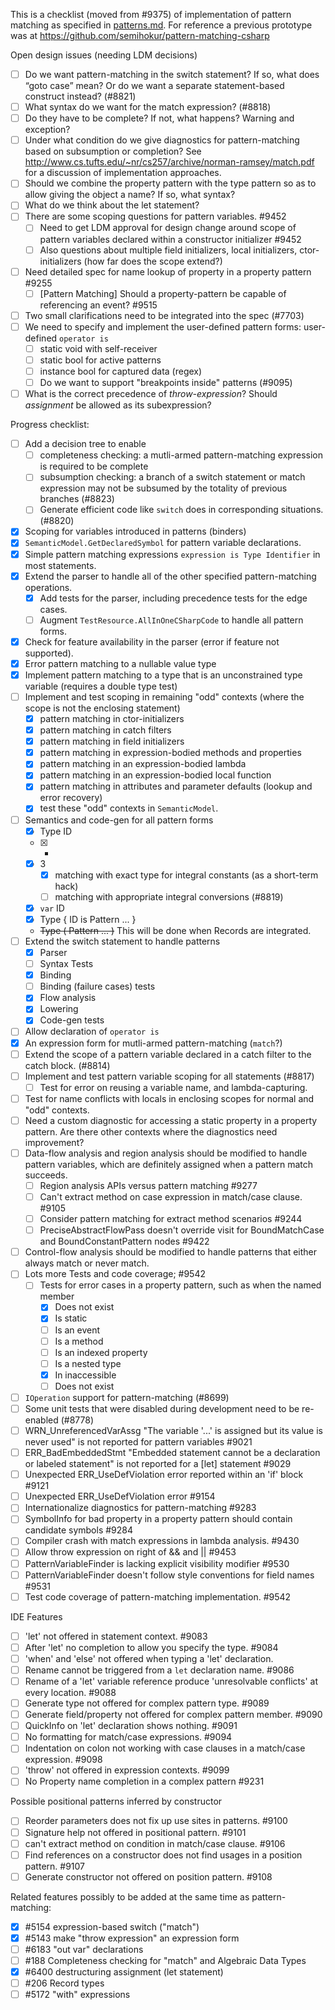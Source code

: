 This is a checklist (moved from #9375) of implementation of pattern matching as specified in [patterns.md](./patterns.md). For reference a previous prototype was at https://github.com/semihokur/pattern-matching-csharp

Open design issues (needing LDM decisions)
- [ ] Do we want pattern-matching in the switch statement? If so, what does “goto case” mean? Or do we want a separate statement-based construct instead? (#8821)
- [ ] What syntax do we want for the match expression? (#8818)
- [ ] Do they have to be complete? If not, what happens? Warning and exception?
- [ ] Under what condition do we give diagnostics for pattern-matching based on subsumption or completion? See http://www.cs.tufts.edu/~nr/cs257/archive/norman-ramsey/match.pdf for a discussion of implementation approaches.
- [ ] Should we combine the property pattern with the type pattern so as to allow giving the object a name? If so, what syntax?
- [ ] What do we think about the let statement?
- [ ] There are some scoping questions for pattern variables. #9452
  - [ ] Need to get LDM approval for design change around scope of pattern variables declared within a constructor initializer #9452 
  - [ ] Also questions about multiple field initializers, local initializers, ctor-initializers (how far does the scope extend?)
- [ ] Need detailed spec for name lookup of property in a property pattern #9255
  - [ ] [Pattern Matching] Should a property-pattern be capable of referencing an event? #9515
- [ ] Two small clarifications need to be integrated into the spec (#7703)
- [ ] We need to specify and implement the user-defined pattern forms: user-defined `operator is`
  - [ ] static void with self-receiver
  - [ ] static bool for active patterns
  - [ ] instance bool for captured data (regex)
  - [ ] Do we want to support "breakpoints inside" patterns (#9095)
- [ ] What is the correct precedence of *throw-expression*? Should *assignment* be allowed as its subexpression?

Progress checklist:
- [ ] Add a decision tree to enable
  - [ ] completeness checking: a mutli-armed pattern-matching expression is required to be complete
  - [ ] subsumption checking: a branch of a switch statement or match expression may not be subsumed by the totality of previous branches (#8823)
  - [ ] Generate efficient code like `switch` does in corresponding situations. (#8820)
- [X] Scoping for variables introduced in patterns (binders)
- [x] `SemanticModel.GetDeclaredSymbol` for pattern variable declarations.
- [X] Simple pattern matching expressions `expression is Type Identifier` in most statements.
- [x] Extend the parser to handle all of the other specified pattern-matching operations.
  - [x] Add tests for the parser, including precedence tests for the edge cases.
  - [ ] Augment `TestResource.AllInOneCSharpCode` to handle all pattern forms.
- [x] Check for feature availability in the parser (error if feature not supported).
- [X] Error pattern matching to a nullable value type
- [x] Implement pattern matching to a type that is an unconstrained type variable (requires a double type test)
- [ ] Implement and test scoping in remaining "odd" contexts (where the scope is not the enclosing statement)
  - [x] pattern matching in ctor-initializers
  - [x] pattern matching in catch filters
  - [x] pattern matching in field initializers
  - [x] pattern matching in expression-bodied methods and properties
  - [x] pattern matching in an expression-bodied lambda
  - [x] pattern matching in an expression-bodied local function
  - [x] pattern matching in attributes and parameter defaults (lookup and error recovery)
  - [x] test these "odd" contexts in `SemanticModel`.
- [ ] Semantics and code-gen for all pattern forms
  - [X] Type ID
  - [x] *
  - [x] 3
    - [X] matching with exact type for integral constants (as a short-term hack)
    - [ ] matching with appropriate integral conversions (#8819)
  - [x] `var` ID
  - [x] Type { ID is Pattern ... }
  - ~~Type ( Pattern ... )~~ This will be done when Records are integrated.
- [ ] Extend the switch statement to handle patterns
  - [x] Parser
  - [ ] Syntax Tests
  - [x] Binding
  - [ ] Binding (failure cases) tests
  - [x] Flow analysis
  - [x] Lowering
  - [x] Code-gen tests
- [ ] Allow declaration of `operator is`
- [x] An expression form for mutli-armed pattern-matching (`match`?)
- [ ] Extend the scope of a pattern variable declared in a catch filter to the catch block. (#8814)
- [ ] Implement and test pattern variable scoping for all statements (#8817)
  - [ ] Test for error on reusing a variable name, and lambda-capturing.
- [ ] Test for name conflicts with locals in enclosing scopes for normal and "odd" contexts.
- [ ] Need a custom diagnostic for accessing a static property in a property pattern. Are there other contexts where the diagnostics need improvement?
- [ ] Data-flow analysis and region analysis should be modified to handle pattern variables, which are definitely assigned when a pattern match succeeds.
  - [ ] Region analysis APIs versus pattern matching #9277 
  - [ ] Can't extract method on case expression in match/case clause. #9105
  - [ ] Consider pattern matching for extract method scenarios #9244
  - [ ] PreciseAbstractFlowPass doesn't override visit for BoundMatchCase and BoundConstantPattern nodes #9422 
- [ ] Control-flow analysis should be modified to handle patterns that either always match or never match.
- [ ] Lots more Tests and code coverage; #9542
  - [ ] Tests for error cases in a property pattern, such as when the named member
    - [X] Does not exist
    - [X] Is static
    - [ ] Is an event
    - [ ] Is a method
    - [ ] Is an indexed property
    - [ ] Is a nested type
    - [X] In inaccessible
    - [ ] Does not exist
- [ ] `IOperation` support for pattern-matching (#8699)
- [ ] Some unit tests that were disabled during development need to be re-enabled (#8778)
- [ ] WRN_UnreferencedVarAssg "The variable '...' is assigned but its value is never used" is not reported for pattern variables #9021
- [ ] ERR_BadEmbeddedStmt "Embedded statement cannot be a declaration or labeled statement" is not reported for a [let] statement #9029
- [ ] Unexpected ERR_UseDefViolation error reported within an 'if' block #9121
- [ ] Unexpected ERR_UseDefViolation error #9154
- [ ] Internationalize diagnostics for pattern-matching #9283
- [ ] SymbolInfo for bad property in a property pattern should contain candidate symbols #9284
- [ ] Compiler crash with match expressions in lambda analysis. #9430
- [ ] Allow throw expression on right of && and || #9453
- [ ] PatternVariableFinder is lacking explicit visibility modifier #9530
- [ ] PatternVariableFinder doesn't follow style conventions for field names #9531
- [ ] Test code coverage of pattern-matching implementation. #9542

IDE Features
- [ ] 'let' not offered in statement context. #9083
- [ ] After 'let' no completion to allow you specify the type. #9084
- [ ] 'when' and 'else' not offered when typing a 'let' declaration.
- [ ] Rename cannot be triggered from a `let` declaration name. #9086
- [ ] Rename of a 'let' variable reference produce 'unresolvable conflicts' at every location. #9088
- [ ] Generate type not offered for complex pattern type. #9089
- [ ] Generate field/property not offered for complex pattern member. #9090
- [ ] QuickInfo on 'let' declaration shows nothing. #9091
- [ ] No formatting for match/case expressions. #9094
- [ ] Indentation on colon not working with case clauses in a match/case expression. #9098
- [ ] 'throw' not offered in expression contexts. #9099
- [ ] No Property name completion in a complex pattern #9231

Possible positional patterns inferred by constructor
- [ ] Reorder parameters does not fix up use sites in patterns. #9100
- [ ] Signature help not offered in positional pattern. #9101
- [ ] can't extract method on condition in match/case clause. #9106
- [ ] Find references on a constructor does not find usages in a position pattern. #9107
- [ ] Generate constructor not offered on position pattern. #9108

Related features possibly to be added at the same time as pattern-matching:
- [x] #5154 expression-based switch ("match")
- [x] #5143 make "throw expression" an expression form
- [ ] #6183 "out var" declarations
- [ ] #188 Completeness checking for "match" and Algebraic Data Types
- [x] #6400 destructuring assignment (let statement)
- [ ] #206 Record types
- [ ] #5172 "with" expressions
